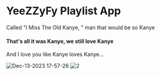 # YeeZZyFy Playlist App

Called "I Miss The Old Kanye, " man that would be so Kanye
#### That's all it was Kanye, we still love Kanye
And I love you like Kanye loves Kanye...

![Dec-13-2023 17-57-26](https://github.com/kOOnzTe/Android-YeeZZyFy-Playlist/assets/53222156/fb7af7ed-db8a-46fa-8407-68e27f9a02ef)
![2](https://github.com/kOOnzTe/Android-YeeZZyFy-Playlist/assets/53222156/e76b5287-12e6-4f2a-94c7-b60cc4e99e37)
